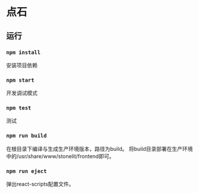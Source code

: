 # 点石

## 运行

### `npm install`

安装项目依赖

### `npm start`

开发调试模式

### `npm test`

测试

### `npm run build`

在根目录下编译与生成生产环境版本，路径为build。
将build目录部署在生产环境中的/usr/share/www/stonelit/frontend即可。

### `npm run eject`

弹出react-scripts配置文件。
